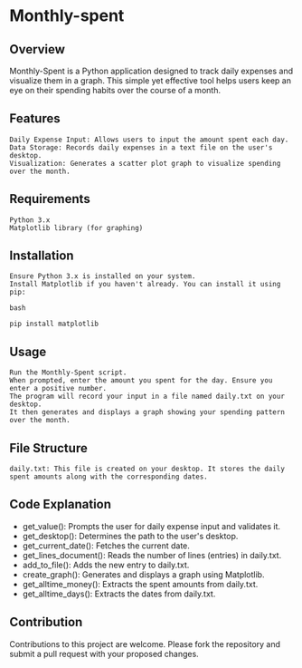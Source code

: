 # Monthly-spent

## Overview

Monthly-Spent is a Python application designed to track daily expenses and visualize them in a graph. This simple yet effective tool helps users keep an eye on their spending habits over the course of a month.
## Features

    Daily Expense Input: Allows users to input the amount spent each day.
    Data Storage: Records daily expenses in a text file on the user's desktop.
    Visualization: Generates a scatter plot graph to visualize spending over the month.

## Requirements

    Python 3.x
    Matplotlib library (for graphing)

## Installation

    Ensure Python 3.x is installed on your system.
    Install Matplotlib if you haven't already. You can install it using pip:

    bash

    pip install matplotlib

## Usage

    Run the Monthly-Spent script.
    When prompted, enter the amount you spent for the day. Ensure you enter a positive number.
    The program will record your input in a file named daily.txt on your desktop.
    It then generates and displays a graph showing your spending pattern over the month.

## File Structure

    daily.txt: This file is created on your desktop. It stores the daily spent amounts along with the corresponding dates.

## Code Explanation

* get_value(): Prompts the user for daily expense input and validates it.
* get_desktop(): Determines the path to the user's desktop.
* get_current_date(): Fetches the current date.
* get_lines_document(): Reads the number of lines (entries) in daily.txt.
* add_to_file(): Adds the new entry to daily.txt.
* create_graph(): Generates and displays a graph using Matplotlib.
* get_alltime_money(): Extracts the spent amounts from daily.txt.
* get_alltime_days(): Extracts the dates from daily.txt.

## Contribution

Contributions to this project are welcome. Please fork the repository and submit a pull request with your proposed changes.
